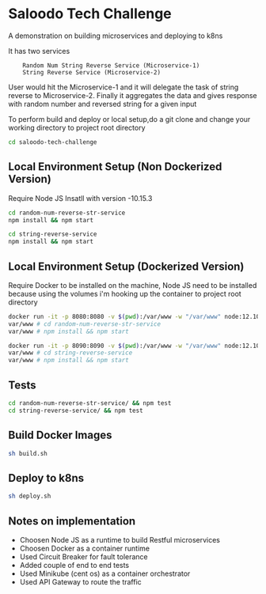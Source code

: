 # Saloodo Tech Challenge

A demonstration on building microservices and deploying to k8ns

It has two services
```
    Random Num String Reverse Service (Microservice-1)
    String Reverse Service (Microservice-2)
```

User would hit the Microservice-1 and it will delegate the task of string reverse to Microservice-2. Finally it aggregates the data and gives response with random number and reversed string for a given input


To perform build and deploy or local setup,do a git clone and change your working directory to project root directory
```bash
cd saloodo-tech-challenge
```

## Local Environment Setup (Non Dockerized Version)

Require Node JS Insatll with version -10.15.3
```bash
cd random-num-reverse-str-service
npm install && npm start
```
```bash
cd string-reverse-service
npm install && npm start
```

## Local Environment Setup (Dockerized Version)

Require Docker to be installed on the machine, Node JS need to be installed because using the volumes i'm hooking up the container to project root directory

```bash
docker run -it -p 8080:8080 -v $(pwd):/var/www -w "/var/www" node:12.10.0-alpine sh
var/www # cd random-num-reverse-str-service
var/www # npm install && npm start
```
```bash
docker run -it -p 8090:8090 -v $(pwd):/var/www -w "/var/www" node:12.10.0-alpine sh
var/www # cd string-reverse-service
var/www # npm install && npm start
```

## Tests

```bash
cd random-num-reverse-str-service/ && npm test
cd string-reverse-service/ && npm test
```

## Build Docker Images

```bash
sh build.sh
```
## Deploy to k8ns

```bash
sh deploy.sh
```

## Notes on implementation
- Choosen Node JS as a runtime to build Restful microservices
- Choosen Docker as a container runtime
- Used Circuit Breaker for fault tolerance
- Added couple of end to end tests
- Used Minikube (cent os) as a container orchestrator
- Used API Gateway to route the traffic

